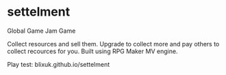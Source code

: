 # settelment
Global Game Jam Game

Collect resources and sell them. Upgrade to collect more and pay others to collect recources for you.
Built using RPG Maker MV engine.

Play test: blixuk.github.io/settelment

